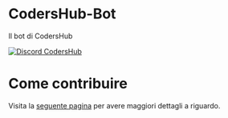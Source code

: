 # CodersHub-Bot

Il bot di CodersHub

[![Discord CodersHub](https://img.shields.io/badge/Discord-Entra%20nella%20community-blue)](https://discord.gg/jufE4fdZXf)

# Come contribuire

Visita la [seguente pagina](https://github.com/codershub-it/CodersHub-Bot/blob/main/CONTRIBUTING.md) per avere maggiori dettagli a riguardo.